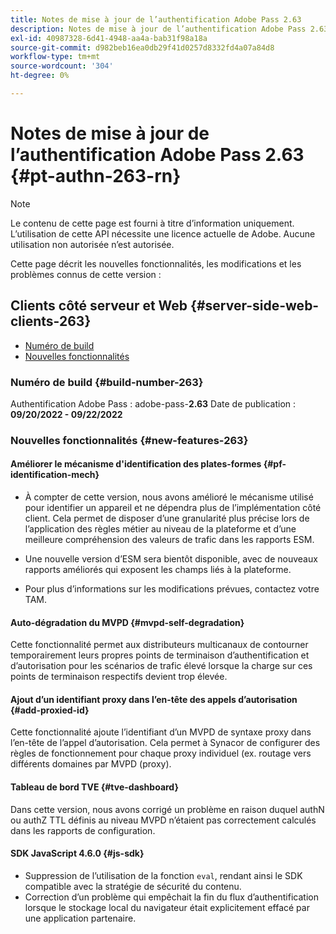 ```yaml
---
title: Notes de mise à jour de l’authentification Adobe Pass 2.63
description: Notes de mise à jour de l’authentification Adobe Pass 2.63
exl-id: 40987328-6d41-4948-aa4a-bab31f98a18a
source-git-commit: d982beb16ea0db29f41d0257d8332fd4a07a84d8
workflow-type: tm+mt
source-wordcount: '304'
ht-degree: 0%

---
```


# Notes de mise à jour de l’authentification Adobe Pass 2.63 {#pt-authn-263-rn}

>[!NOTE]
>
>Le contenu de cette page est fourni à titre d’information uniquement. L’utilisation de cette API nécessite une licence actuelle de Adobe. Aucune utilisation non autorisée n’est autorisée.

Cette page décrit les nouvelles fonctionnalités, les modifications et les problèmes connus de cette version :

## Clients côté serveur et Web {#server-side-web-clients-263}

* [Numéro de build](#build-number)
* [Nouvelles fonctionnalités](#new-features)

### Numéro de build {#build-number-263}

Authentification Adobe Pass : adobe-pass-**2.63**
Date de publication : **09/20/2022 - 09/22/2022**

### Nouvelles fonctionnalités {#new-features-263}

#### Améliorer le mécanisme d&#39;identification des plates-formes {#pf-identification-mech}

* À compter de cette version, nous avons amélioré le mécanisme utilisé pour identifier un appareil et ne dépendra plus de l’implémentation côté client. Cela permet de disposer d’une granularité plus précise lors de l’application des règles métier au niveau de la plateforme et d’une meilleure compréhension des valeurs de trafic dans les rapports ESM.

* Une nouvelle version d’ESM sera bientôt disponible, avec de nouveaux rapports améliorés qui exposent les champs liés à la plateforme.

* Pour plus d’informations sur les modifications prévues, contactez votre TAM.

#### Auto-dégradation du MVPD {#mvpd-self-degradation}

Cette fonctionnalité permet aux distributeurs multicanaux de contourner temporairement leurs propres points de terminaison d’authentification et d’autorisation pour les scénarios de trafic élevé lorsque la charge sur ces points de terminaison respectifs devient trop élevée.


#### Ajout d’un identifiant proxy dans l’en-tête des appels d’autorisation {#add-proxied-id}

Cette fonctionnalité ajoute l’identifiant d’un MVPD de syntaxe proxy dans l’en-tête de l’appel d’autorisation. Cela permet à Synacor de configurer des règles de fonctionnement pour chaque proxy individuel (ex. routage vers différents domaines par MVPD (proxy).


#### Tableau de bord TVE {#tve-dashboard}

Dans cette version, nous avons corrigé un problème en raison duquel authN ou authZ TTL définis au niveau MVPD n’étaient pas correctement calculés dans les rapports de configuration.


#### SDK JavaScript 4.6.0 {#js-sdk}

* Suppression de l’utilisation de la fonction `eval`, rendant ainsi le SDK compatible avec la stratégie de sécurité du contenu.
* Correction d’un problème qui empêchait la fin du flux d’authentification lorsque le stockage local du navigateur était explicitement effacé par une application partenaire.
